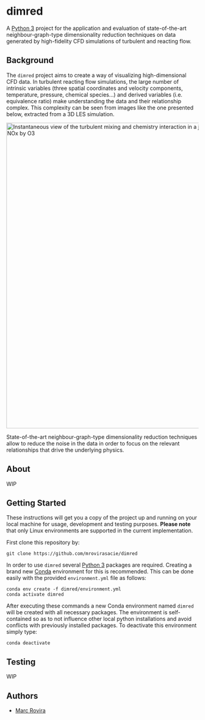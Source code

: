 # dimred

A [Python 3](https://www.python.org/) project for the application and evaluation of state-of-the-art neighbour-graph-type dimensionality reduction techniques on data generated by high-fidelity CFD simulations of turbulent and reacting flow.

## Background

The `dimred` project aims to create a way of visualizing high-dimensional CFD data. In turbulent reacting flow simulations, the large number of intrinsic variables (three spatial coordinates and velocity components, temperature, pressure, chemical species...) and derived variables (i.e. equivalence ratio) make understanding the data and their relationship complex. This complexity can be seen from images like the one presented below, extracted from a 3D LES simulation.

<img src="https://i.imgur.com/EO7hZpO.png" alt="Instantaneous view of the turbulent mixing and chemistry interaction in a jet in counterflow reactor for the oxidation of NOx by O3" width="800"/>

State-of-the-art neighbour-graph-type dimensionality reduction techniques allow to reduce the noise in the data in order to focus on the relevant relationships that drive the underlying physics.

## About

WIP

## Getting Started

These instructions will get you a copy of the project up and running on your local machine for usage, development and testing purposes. **Please note** that only Linux environments are supported in the current implementation.

First clone this repository by:

```
git clone https://github.com/mrovirasacie/dimred
```

In order to use `dimred` several [Python 3](https://www.python.org/) packages are required. Creating a brand new [Conda](https://docs.conda.io/en/latest/) environment for this is recommended. This can be done easily with the provided `environment.yml` file as follows:

```
conda env create -f dimred/environment.yml
conda activate dimred
```

After executing these commands a new Conda environment named `dimred` will be created with all necessary packages. The environment is self-contained so as to not influence other local python installations and avoid conflicts with previously installed packages. To deactivate this environment simply type:

```
conda deactivate
```

## Testing

WIP

## Authors
* [Marc Rovira](https://github.com/marrov)
